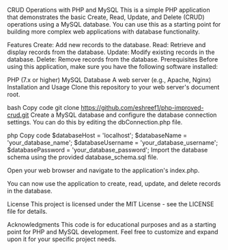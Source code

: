 CRUD Operations with PHP and MySQL
This is a simple PHP application that demonstrates the basic Create, Read, Update, and Delete (CRUD) operations using a MySQL database. You can use this as a starting point for building more complex web applications with database functionality.

Features
Create: Add new records to the database.
Read: Retrieve and display records from the database.
Update: Modify existing records in the database.
Delete: Remove records from the database.
Prerequisites
Before using this application, make sure you have the following software installed:

PHP (7.x or higher)
MySQL Database
A web server (e.g., Apache, Nginx)
Installation and Usage
Clone this repository to your web server's document root.

bash
Copy code
git clone https://github.com/eshreef1/php-improved-crud.git
Create a MySQL database and configure the database connection settings. You can do this by editing the dbConnection.php file.

php
Copy code
$databaseHost = 'localhost';
$databaseName = 'your_database_name';
$databaseUsername = 'your_database_username';
$databasePassword = 'your_database_password';
Import the database schema using the provided database_schema.sql file.

Open your web browser and navigate to the application's index.php.

You can now use the application to create, read, update, and delete records in the database.

License
This project is licensed under the MIT License - see the LICENSE file for details.

Acknowledgments
This code is for educational purposes and as a starting point for PHP and MySQL development.
Feel free to customize and expand upon it for your specific project needs.
